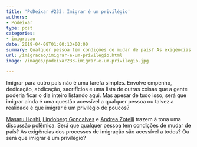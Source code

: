 ```yaml
---
title: 'PoDeixar #233: Imigrar é um privilégio'
authors:
- Podeixar
type: post
categories:
- imigracao
date: 2019-04-08T01:00:13+00:00
summary: Qualquer pessoa tem condições de mudar de país? As exigências dos processos de imigração são acessível a todos? Ou será que imigrar é um privilégio?
url: /imigracao/imigrar-e-um-privilegio.html
image: /images/podeixar233-imigrar-e-um-privilegio.jpg

---
```

Imigrar para outro país não é uma tarefa simples. Envolve empenho, dedicação, abdicação, sacrifícios e uma lista de outras coisas que a gente poderia ficar o dia inteiro listando aqui. Mas apesar de tudo isso, será que imigrar ainda é uma questão acessível a qualquer pessoa ou talvez a realidade é que imigrar é um privilégio de poucos?

[Masaru Hoshi][1], [Lindoberg Gonçalves][2] e [Andrea Zotelli][3] trazem à tona uma discussão polêmica. Será que qualquer pessoa tem condições de mudar de país? As exigências dos processos de imigração são acessível a todos? Ou será que imigrar é um privilégio?<figure class="wp-block-embed-youtube wp-block-embed is-type-video is-provider-youtube wp-embed-aspect-16-9 wp-has-aspect-ratio">

<div class="wp-block-embed__wrapper">
  <span class="embed-youtube" style="text-align:center; display: block;"></span>
</div></figure>



 [1]: /japa
 [2]: /berg
 [3]: /andreazotelli
 [4]: https://vempra.ca/seguroviagem